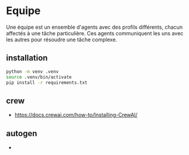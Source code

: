 # Equipe

Une équipe est un ensemble d'agents avec des profils différents, chacun affectés à une tâche particulière. Ces agents communiquent les uns avec les autres pour résoudre une tâche complexe. 

## installation
```bash
python -m venv .venv
source .venv/bin/activate
pip install -r requirements.txt
```




## crew
- https://docs.crewai.com/how-to/Installing-CrewAI/



## autogen
- 
